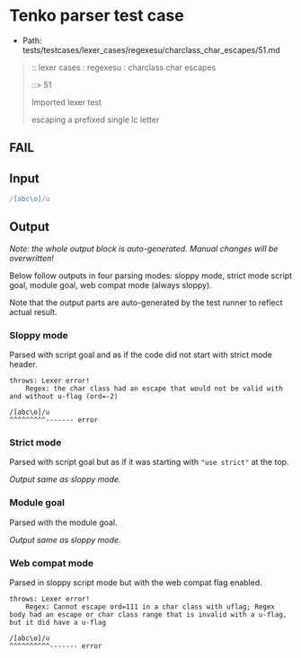 # Tenko parser test case

- Path: tests/testcases/lexer_cases/regexesu/charclass_char_escapes/51.md

> :: lexer cases : regexesu : charclass char escapes
>
> ::> 51
>
> Imported lexer test
>
> escaping a prefixed single lc letter

## FAIL

## Input

`````js
/[abc\o]/u
`````

## Output

_Note: the whole output block is auto-generated. Manual changes will be overwritten!_

Below follow outputs in four parsing modes: sloppy mode, strict mode script goal, module goal, web compat mode (always sloppy).

Note that the output parts are auto-generated by the test runner to reflect actual result.

### Sloppy mode

Parsed with script goal and as if the code did not start with strict mode header.

`````
throws: Lexer error!
    Regex: the char class had an escape that would not be valid with and without u-flag (ord=-2)

/[abc\o]/u
^^^^^^^^^------- error
`````

### Strict mode

Parsed with script goal but as if it was starting with `"use strict"` at the top.

_Output same as sloppy mode._

### Module goal

Parsed with the module goal.

_Output same as sloppy mode._

### Web compat mode

Parsed in sloppy script mode but with the web compat flag enabled.

`````
throws: Lexer error!
    Regex: Cannot escape ord=111 in a char class with uflag; Regex body had an escape or char class range that is invalid with a u-flag, but it did have a u-flag

/[abc\o]/u
^^^^^^^^^^------- error
`````


